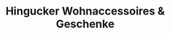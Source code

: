 ---
title: "Hingucker Wohnaccessoires & Geschenke"
url: /neuss/hingucker-wohnaccessoires-und-geschenke/
shop: Raumausstattung
---